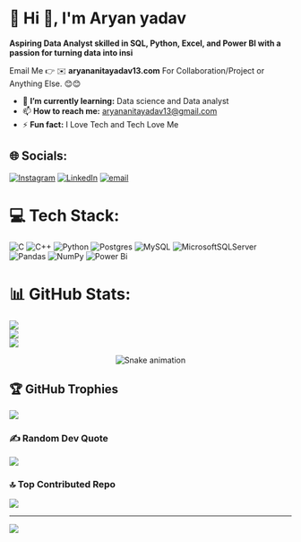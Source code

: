 # 💫 Hi 👋, I'm Aryan yadav
**Aspiring Data Analyst skilled in SQL, Python, Excel, and Power BI with a passion for turning data into insi**

Email Me 👉 ✉️ **aryananitayadav13.com** For Collaboration/Project or Anything Else. 😊😊

- 🌱 **I’m currently learning:** Data science and Data analyst
- 📫 **How to reach me:** aryananitayadav13@gmail.com
- ⚡ **Fun fact:** I Love Tech and Tech Love Me

## 🌐 Socials:
[![Instagram](https://img.shields.io/badge/Instagram-%23E4405F.svg?logo=Instagram&logoColor=white)](https://instagram.com/_yadavg_13) [![LinkedIn](https://img.shields.io/badge/LinkedIn-%230077B5.svg?logo=linkedin&logoColor=white)](https://linkedin.com/in/https://www.linkedin.com/in/aryan-yadav-19372b2a4/) [![email](https://img.shields.io/badge/Email-D14836?logo=gmail&logoColor=white)](mailto:aryananitayadav13@gmail.com) 

# 💻 Tech Stack:
![C](https://img.shields.io/badge/c-%2300599C.svg?style=for-the-badge&logo=c&logoColor=white) ![C++](https://img.shields.io/badge/c++-%2300599C.svg?style=for-the-badge&logo=c%2B%2B&logoColor=white) ![Python](https://img.shields.io/badge/python-3670A0?style=for-the-badge&logo=python&logoColor=ffdd54) ![Postgres](https://img.shields.io/badge/postgres-%23316192.svg?style=for-the-badge&logo=postgresql&logoColor=white) ![MySQL](https://img.shields.io/badge/mysql-4479A1.svg?style=for-the-badge&logo=mysql&logoColor=white) ![MicrosoftSQLServer](https://img.shields.io/badge/Microsoft%20SQL%20Server-CC2927?style=for-the-badge&logo=microsoft%20sql%20server&logoColor=white) ![Pandas](https://img.shields.io/badge/pandas-%23150458.svg?style=for-the-badge&logo=pandas&logoColor=white) ![NumPy](https://img.shields.io/badge/numpy-%23013243.svg?style=for-the-badge&logo=numpy&logoColor=white) ![Power Bi](https://img.shields.io/badge/power_bi-F2C811?style=for-the-badge&logo=powerbi&logoColor=black)
# 📊 GitHub Stats:
![](https://github-readme-stats.vercel.app/api?username=aryanyadav13&theme=dark&hide_border=false&include_all_commits=true&count_private=false)<br/>
![](https://nirzak-streak-stats.vercel.app/?user=aryanyadav13&theme=dark&hide_border=false)<br/>
![](https://github-readme-stats.vercel.app/api/top-langs/?username=aryanyadav13&theme=dark&hide_border=false&include_all_commits=true&count_private=false&layout=compact)
<!-- Snake Game Repo View -->

<div align="center">
  <img src="https://profile-readme-generator.com/assets/snake.svg" alt="Snake animation" />
</div>


## 🏆 GitHub Trophies
![](https://github-profile-trophy.vercel.app/?username=aryanyadav13&theme=radical&no-frame=false&no-bg=true&margin-w=4)

### ✍️ Random Dev Quote
![](https://quotes-github-readme.vercel.app/api?type=horizontal&theme=radical)

### 🔝 Top Contributed Repo
![](https://github-contributor-stats.vercel.app/api?username=aryanyadav13&limit=5&theme=dark&combine_all_yearly_contributions=true)

---
[![](https://visitcount.itsvg.in/api?id=aryanyadav13&icon=0&color=0)](https://visitcount.itsvg.in)

<!-- Proudly created with GPRM ( https://gprm.itsvg.in ) -->
